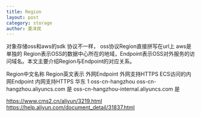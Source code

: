```yaml
---
title: Region
layout: post
category: storage
author: 夏泽民
---
```

对象存储oss和aws的sdk 协议不一样，
oss协议Region直接拼写在url上
aws是单独的
Region表示OSS的数据中心所在的地域，Endpoint表示OSS对外服务的访问域名。本文主要介绍Region与Endpoint的对应关系。

Region中文名称	Region英文表示	外网Endpoint	外网支持HTTPS	ECS访问的内网Endpoint	内网支持HTTPS
华东 1	oss-cn-hangzhou	oss-cn-hangzhou.aliyuncs.com	是	oss-cn-hangzhou-internal.aliyuncs.com	是

<!-- more -->
https://www.cms2.cn/aliyun/3219.html
https://help.aliyun.com/document_detail/31837.html